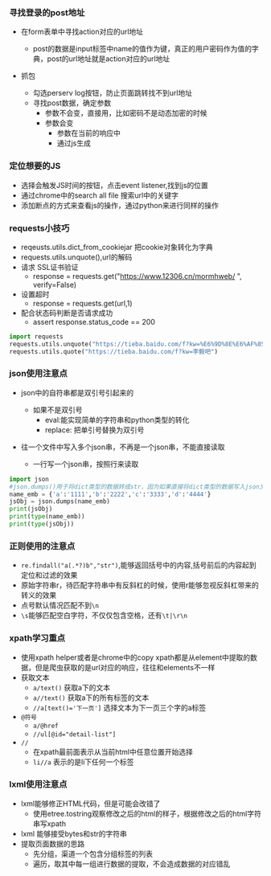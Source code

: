 ### 寻找登录的post地址
- 在form表单中寻找action对应的url地址
  - post的数据是input标签中name的值作为键，真正的用户密码作为值的字典，post的url地址就是action对应的url地址

- 抓包
  - 勾选perserv log按钮，防止页面跳转找不到url地址
  - 寻找post数据，确定参数
    - 参数不会变，直接用，比如密码不是动态加密的时候
    - 参数会变
      - 参数在当前的响应中
      - 通过js生成

### 定位想要的JS
- 选择会触发JS时间的按钮，点击event listener,找到js的位置
- 通过chrome中的search all file 搜索url中的关键字
- 添加断点的方式来查看js的操作，通过python来进行同样的操作


### requests小技巧
- reqeusts.utils.dict_from_cookiejar  把cookie对象转化为字典
- requests.utils.unquote(),url的解码
- 请求 SSL证书验证
    - response = requests.get("https://www.12306.cn/mormhweb/ ", verify=False)
- 设置超时
    - response = requests.get(url,1)
- 配合状态码判断是否请求成功
    - assert response.status_code == 200
```python
import requests
requests.utils.unquote("https://tieba.baidu.com/f?kw=%E6%9D%8E%E6%AF%85%E5%90%A7")
requests.utils.quote("https://tieba.baidu.com/f?kw=李毅吧")

```

### json使用注意点
- json中的自符串都是双引号引起来的
    - 如果不是双引号
        - eval:能实现简单的字符串和python类型的转化
        - replace: 把单引号替换为双引号

- 往一个文件中写入多个json串，不再是一个json串，不能直接读取
    - 一行写一个json串，按照行来读取

```python
import json
#json.dumps()用于将dict类型的数据转成str，因为如果直接将dict类型的数据写入json文件中会发生报错，因此在将数据写入时需要用到该函数。
name_emb = {'a':'1111','b':'2222','c':'3333','d':'4444'}
jsObj = json.dumps(name_emb)
print(jsObj)
print(type(name_emb))
print(type(jsObj))
```


### 正则使用的注意点

- `re.findall("a(.*?)b","str")`,能够返回括号中的内容,括号前后的内容起到定位和过滤的效果
- 原始字符串r，待匹配字符串中有反斜杠的时候，使用r能够忽视反斜杠带来的转义的效果
- 点号默认情况匹配不到`\n`
- `\s`能够匹配空白字符，不仅仅包含空格，还有`\t|\r\n`

### xpath学习重点

- 使用xpath helper或者是chrome中的copy xpath都是从element中提取的数据，但是爬虫获取的是url对应的响应，往往和elements不一样
- 获取文本
  - `a/text()` 获取a下的文本
  - `a//text()` 获取a下的所有标签的文本
  - `//a[text()='下一页']` 选择文本为下一页三个字的a标签
- `@符号`
  - `a/@href`
  - `//ul[@id="detail-list"]`
- `//`
  - 在xpath最前面表示从当前html中任意位置开始选择
  - `li//a` 表示的是li下任何一个标签

### lxml使用注意点

- lxml能够修正HTML代码，但是可能会改错了
  - 使用etree.tostring观察修改之后的html的样子，根据修改之后的html字符串写xpath
- lxml 能够接受bytes和str的字符串
- 提取页面数据的思路
  - 先分组，渠道一个包含分组标签的列表
  - 遍历，取其中每一组进行数据的提取，不会造成数据的对应错乱
